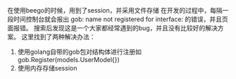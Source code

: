 在使用beego的时候，用到了session，并采用文件存储
在开发的过程中，每隔一段时间控制台就会报出 gob: name not registered for interface: 的错误，并且页面报错。
搜索后发现这是一个大家都经常遇到的bug，并且没有比较好的解决方案。
这里找到了两种解决办法：
1. 使用golang自带的gob包对结构体进行注册如gob.Register(models.UserModel{})
2. 使用内存存储session
